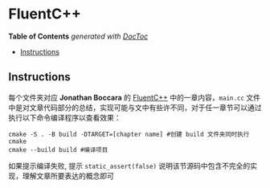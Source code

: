 # FluentC++

<!-- START doctoc generated TOC please keep comment here to allow auto update -->
<!-- DON'T EDIT THIS SECTION, INSTEAD RE-RUN doctoc TO UPDATE -->
**Table of Contents**  *generated with [DocToc](https://github.com/thlorenz/doctoc)*

- [Instructions](#instructions)

<!-- END doctoc generated TOC please keep comment here to allow auto update -->

## Instructions

每个文件夹对应 **Jonathan Boccara** 的 [FluentC++](https://www.fluentcpp.com/posts/) 中的一章内容，`main.cc` 文件中是对文章代码部分的总结，实现可能与文中有些许不同，对于任一章节可以通过执行以下命令编译程序以查看效果：
```shell
cmake -S . -B build -DTARGET=[chapter name] #创建 build 文件夹同时执行 cmake
cmake --build build #编译项目
```
如果提示编译失败, 提示 `static_assert(false)` 说明该节源码中包含不完全的实现，理解文章所要表达的概念即可
